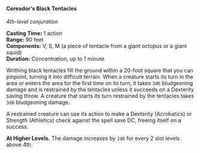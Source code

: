#### Coreador's Black Tentacles
<!-- previously "Black Tentacles" -->
<!-- markdownlint-disable link-image-reference-definitions -->
[_metadata_:spell_name]:- "Coreador's Black Tentacles"
[_metadata_:spell_original_name]:- "Black Tentacles"
[_metadata_:spell_level]:- "4"
[_metadata_:spell_school]:- "conjuration"
[_metadata_:ritual]:- "false"
[_metadata_:casting_time_amount]:- "1"
[_metadata_:casting_time_unit]:- "action"
[_metadata_:range]:- "90 feet"
[_metadata_:target]:- "a 20-foot square"
[_metadata_:components_verbal]:- "true"
[_metadata_:components_somatic]:- "true"
[_metadata_:components_material]:- "true"
[_metadata_:components_material_description]:- "a piece of tentacle from a giant octopus or a giant squid"
[_metadata_:duration]:- "1 minute"
[_metadata_:concentration]:- "true"
[_metadata_:saving_throw]:- "Dexterity"
[_metadata_:saving_throw_success]:- "avoids_effect"
[_metadata_:damage_formula]:- "3d6"
[_metadata_:damage_type]:- "bludgeoning"
[_metadata_:compared_to_wotc_srd_5.1]:- "mechanics_different_wording_different"
[_metadata_:compared_to_a5e_srd]:- "mechanics_same_wording_different"
<!-- markdownlint-disable-next-line no-emphasis-as-heading -->
_4th-level conjuration_

**Casting Time:** 1 action \
**Range:** 90 feet \
**Components:** V, S, M (a piece of tentacle from a giant octopus or a giant squid) \
**Duration:** Concentration, up to 1 minute

Writhing black tentacles fill the ground within a 20-foot square that you can pinpoint, turning it into difficult terrain.
When a creature starts its turn in the area or enters the area for the first time on its turn, it takes `3d6` bludgeoning damage and is restrained by the tentacles unless it succeeds on a Dexterity saving throw.
A creature that starts its turn restrained by the tentacles takes `3d6` bludgeoning damage.

A restrained creature can use its action to make a Dexterity (Acrobatics) or Strength (Athletics) check against the spell save DC, freeing itself on a success.

**At Higher Levels.**
The damage increases by `1d6` for every 2 slot levels above 4th.
